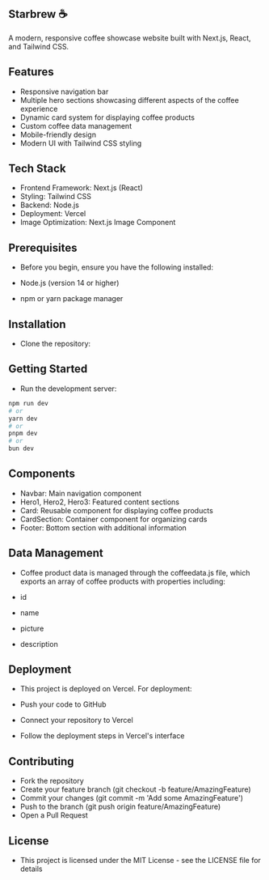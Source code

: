 ## Starbrew ☕
A modern, responsive coffee showcase website built with Next.js, React, and Tailwind CSS.

## Features

- Responsive navigation bar
- Multiple hero sections showcasing different aspects of the coffee experience
- Dynamic card system for displaying coffee products
- Custom coffee data management
- Mobile-friendly design
- Modern UI with Tailwind CSS styling

## Tech Stack

- Frontend Framework: Next.js (React)
- Styling: Tailwind CSS
- Backend: Node.js
- Deployment: Vercel
- Image Optimization: Next.js Image Component

## Prerequisites
- Before you begin, ensure you have the following installed:

- Node.js (version 14 or higher)
- npm or yarn package manager

## Installation

- Clone the repository:

## Getting Started

- Run the development server:

```bash
npm run dev
# or
yarn dev
# or
pnpm dev
# or
bun dev
```
## Components

- Navbar: Main navigation component
- Hero1, Hero2, Hero3: Featured content sections
- Card: Reusable component for displaying coffee products
- CardSection: Container component for organizing cards
- Footer: Bottom section with additional information

## Data Management
- Coffee product data is managed through the coffeedata.js file, which exports an array of coffee products with properties including:

- id
- name
- picture
- description

## Deployment
- This project is deployed on Vercel. For deployment:

- Push your code to GitHub
- Connect your repository to Vercel
- Follow the deployment steps in Vercel's interface

## Contributing

- Fork the repository
- Create your feature branch (git checkout -b feature/AmazingFeature)
- Commit your changes (git commit -m 'Add some AmazingFeature')
- Push to the branch (git push origin feature/AmazingFeature)
- Open a Pull Request

## License
- This project is licensed under the MIT License - see the LICENSE file for details